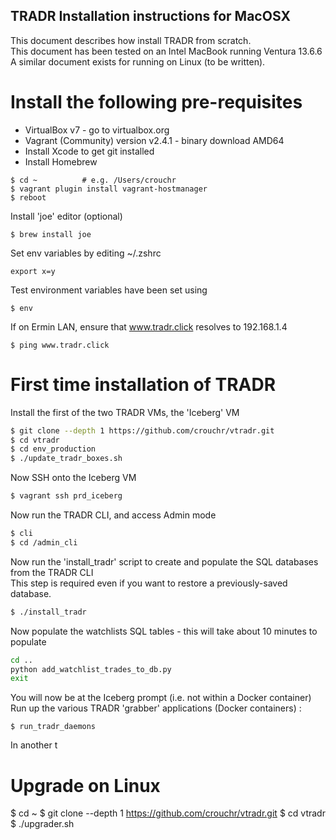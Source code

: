## TRADR Installation instructions for MacOSX ##

This document describes how install TRADR from scratch.  
This document has been tested on an Intel MacBook running Ventura 13.6.6  
A similar document exists for running on Linux (to be written).  

# Install the following pre-requisites
- VirtualBox v7 - go to virtualbox.org
- Vagrant (Community) version v2.4.1 - binary download AMD64
- Install Xcode to get git installed
- Install Homebrew

```shell
$ cd ~          # e.g. /Users/crouchr
$ vagrant plugin install vagrant-hostmanager
$ reboot
```

Install 'joe' editor (optional)
```shell
$ brew install joe  
```

Set env variables by editing ~/.zshrc
```shell
export x=y
```

Test environment variables have been set using  
```shell
$ env
```

If on Ermin LAN, ensure that www.tradr.click resolves to 192.168.1.4  

```shell
$ ping www.tradr.click
```

# First time installation of TRADR 
Install the first of the two TRADR VMs, the 'Iceberg' VM
```bash
$ git clone --depth 1 https://github.com/crouchr/vtradr.git
$ cd vtradr
$ cd env_production
$ ./update_tradr_boxes.sh
```

Now SSH onto the Iceberg VM
```bash
$ vagrant ssh prd_iceberg
```

Now run the TRADR CLI, and access Admin mode
```bash
$ cli
$ cd /admin_cli
````

Now run the 'install_tradr' script to create and populate the SQL databases from the TRADR CLI   
This step is required even if you want to restore a previously-saved database. 
```bash
$ ./install_tradr 
```


Now populate the watchlists SQL tables - this will take about 10 minutes to populate
```bash
cd ..
python add_watchlist_trades_to_db.py
exit
```

You will now be at the Iceberg prompt (i.e. not within a Docker container) 
Run up the various TRADR 'grabber' applications (Docker containers) :   
```shell
$ run_tradr_daemons
```

In another t

# Upgrade on Linux
$ cd ~
$ git clone --depth 1 https://github.com/crouchr/vtradr.git
$ cd vtradr
$ ./upgrader.sh